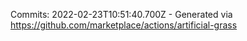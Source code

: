 Commits: 2022-02-23T10:51:40.700Z - Generated via https://github.com/marketplace/actions/artificial-grass
<br>
